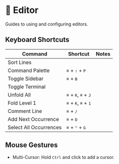 # 📝 Editor

Guides to using and configuring editors.

## Keyboard Shortcuts

| Command                | Shortcut                                                 | Notes |
| ---------------------- | -------------------------------------------------------- | ----- |
| Sort Lines             |                                                          |       |
| Command Palette        | <kbd>⌘</kbd> + <kbd>⇧</kbd> + <kbd>P</kbd>               |       |
| Toggle Sidebar         | <kbd>⌘</kbd> + <kbd>B</kbd>                              |       |
| Toggle Terminal        |                                                          |       |
| Unfold All             | <kbd>⌘</kbd> + <kbd>K</kbd>, <kbd>⌘</kbd> + <kbd>J</kbd> |       |
| Fold Level 1           | <kbd>⌘</kbd> + <kbd>K</kbd>, <kbd>⌘</kbd> + <kbd>1</kbd> |       |
| Comment Line           | <kbd>⌘</kbd> + <kbd>/</kbd>                              |       |
| Add Next Occurrence    | <kbd>⌘</kbd> + <kbd>D</kbd>                              |       |
| Select All Occurrences | <kbd>⌘</kbd> + <kbd>⌃</kbd> + <kbd>G</kbd>               |       |

## Mouse Gestures

- Multi-Cursor: Hold `Ctrl` and click to add a cursor.
